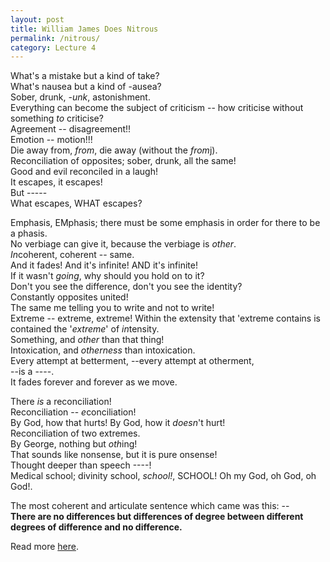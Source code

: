 ```yaml
---
layout: post
title: William James Does Nitrous
permalink: /nitrous/
category: Lecture 4
---
```


What's a mistake but a kind of take? <br>
What's nausea but a kind of -ausea? <br>
Sober, drunk, *-unk*, astonishment. <br>
Everything can become the subject of criticism -- how criticise without something *to* criticise? <br>
Agreement -- disagreement!! <br>
Emotion -- motion!!! <br>
Die away from, *from*, die away (without the *from*j). <br>
Reconciliation of opposites; sober, drunk, all the same! <br>
Good and evil reconciled in a laugh! <br>
It escapes, it escapes! <br>
But ----- <br>
What escapes, WHAT escapes? <br>

Emphasis, EMphasis; there must be some emphasis in order for there to be a phasis. <br>
No verbiage can give it, because the verbiage is *other*. <br>
*In*coherent, coherent -- same. <br>
And it fades! And it's infinite! AND it's infinite! <br>
If it wasn't *going*, why should you hold on to it? <br>
Don't you see the difference, don't you see the identity? <br>
Constantly opposites united! <br>
The same me telling you to write and not to write! <br>
Extreme -- extreme, extreme! Within the extensity that 'extreme contains is contained the '*extreme*' of *in*tensity. <br>
Something, and *other* than that thing! <br>
Intoxication, and *otherness* than intoxication. <br>
Every attempt at betterment, --every attempt at otherment, <br>
--is a ----. <br>
It fades forever and forever as we move.

There *is* a reconciliation! <br>
Reconciliation -- *e*conciliation! <br>
By God, how that hurts! By God, how it *doesn*'t hurt! <br>
Reconciliation of two extremes. <br>
By George, nothing but *oth*ing! <br>
That sounds like nonsense, but it is pure onsense! <br>
Thought deeper than speech ----! <br>
Medical school; divinity school, *school!*, SCHOOL! Oh my God, oh God, oh God!. <br>

The most coherent and articulate sentence which came was this: -- <br>
**There are no differences but differences of degree between different degrees of difference and no difference.**

Read more [here](https://books.google.com/books?id=vzzCAgAAQBAJ&pg=PA296&lpg=PA296&dq=constantly+opposites+united,+the+same+me+telling+you+to+write+and+not+to+write&source=bl&ots=GA7sDXoS5j&sig=UKsFEovpYxOtMFwxLonA-qW0IJc&hl=en&sa=X&ved=0CB4Q6AEwAGoVChMI2oTNjN2OxwIVUy6ICh04hg1W#v=onepage&q&f=false).
